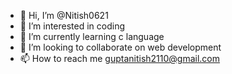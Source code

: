 - 👋 Hi, I’m @Nitish0621
- 👀 I’m interested in coding
- 🌱 I’m currently learning c language
- 💞️ I’m looking to collaborate on web development
- 📫 How to reach me guptanitish2110@gmail.com

<!---
Nitish0621/Nitish0621 is a ✨ special ✨ repository because its `README.md` (this file) appears on your GitHub profile.
You can click the Preview link to take a look at your changes.
--->
